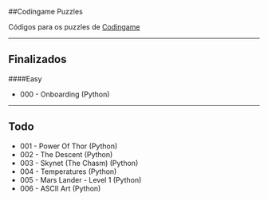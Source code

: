 ##Codingame Puzzles

Códigos para os puzzles de [Codingame]

-----

Finalizados
--
####Easy
* 000 - Onboarding (Python)

-----

Todo
--
* 001 - Power Of Thor (Python)
* 002 - The Descent (Python)
* 003 - Skynet (The Chasm) (Python)
* 004 - Temperatures (Python)
* 005 - Mars Lander - Level 1 (Python)
* 006 - ASCII Art (Python)


[Codingame]:http://www.cogingame.com/puzzles
